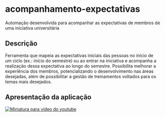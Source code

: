 # acompanhamento-expectativas
Automação desenvolvida para acompanhar as expectativas de membros de uma iniciativa universitária

## Descrição
Ferramenta que mapeia as expectativas iniciais das pessoas no início de um ciclo (ex.: início do semestre) ou ao entrar na iniciativa e acompanha a realização dessa expectativa ao longo do semestre. Possibilita melhorar a experiência dos membros, potencializando o desenvolvimento nas áreas desejadas, além de possibilitar a gestão de treinamentos voltados para os temas mais desejados.

## Apresentação da aplicação
[![Miniatura para vídeo do youtube](http://img.youtube.com/vi/uUYd34izX3g/0.jpg)](https://youtu.be/uUYd34izX3g)

